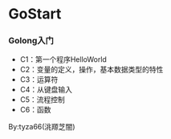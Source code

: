 # GoStart
### Golong入门

- C1：第一个程序HelloWorld
- C2：变量的定义，操作，基本数据类型的特性
- C3：运算符
- C4：从键盘输入
- C5：流程控制
- C6：函数

By:tyza66(洮羱芝闇)
